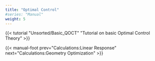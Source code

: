 ```yaml
---
title: "Optimal Control"
#series: "Manual"
weight: 5
---
```



{{< tutorial "Unsorted/Basic_QOCT" "Tutorial on basic Optimal Control Theory" >}}

{{< manual-foot prev="Calculations:Linear Response" next="Calculations:Geometry Optimization" >}}
